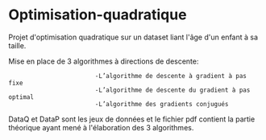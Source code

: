 # Optimisation-quadratique
Projet d'optimisation quadratique sur un dataset liant l'âge d'un enfant à sa taille.

Mise en place de 3 algorithmes à directions de descente:

                            -L’algorithme de descente à gradient à pas fixe
                            -L’algorithme de descente du gradient à pas optimal
                            -L’algorithme des gradients conjugués
                            
                            
DataQ et DataP sont les jeux de données et le fichier pdf contient la partie théorique ayant mené à l'élaboration des 3 algorithmes.                           
